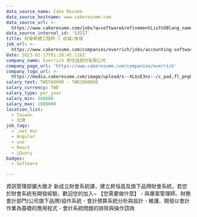 ```yaml
---
data_source_name: Cake Resume
data_source_hostname: www.cakeresume.com
data_source_url: >-
  https://www.cakeresume.com/jobs?q=software&refinementList%5Blang_name%5D%5B0%5D=English&refinementList%5Bsalary_type%5D=per_year&range%5Bsalary_range%5D%5Bmin%5D=1000000&page=2
data_source_internal_id: '53217'
title: 財會軟體工程師 l 前端/後端
job_url: >-
  https://www.cakeresume.com/companies/everrich/jobs/accounting-software-engineer-frontend-backend
date: 2023-02-17T01:28:45.116Z
company_name: Everrich 昇恆昌股份有限公司
company_page_url: 'https://www.cakeresume.com/companies/everrich'
company_logo_url: >-
  https://media.cakeresume.com/image/upload/s--XLGsE3nz--/c_pad,fl_png8,h_200,w_200/v1654842232/nkiwy8o8cly03fj7l9vg.png
salary_text: TWD560000 - TWD1000000
salary_currency: TWD
salary_type: per_year
salary_min: 560000
salary_max: 1000000
location_list:
  - Taiwan
  - 台灣
job_tags:
  - .net mvc
  - Angular
  - vue
  - React
  - jQuery
badges:
  - Software

---
```


資訊管理部擴大徵才 新成立財會系統課，建立昇恒昌及旗下品牌財會系統，若您於財會系統有開發經驗，歡迎您的加入~ 【您需要做什麼】 - 與專案管理師、財務會計部門(公司旗下品牌)協作系統 - 會計預算系統分析與設計 - 維護、開發以會計作業為基礎的應用程式 - 會計系統問題的排除與操作諮詢